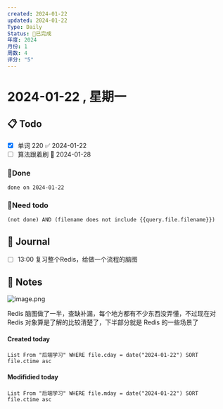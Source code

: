 ```yaml
---
created: 2024-01-22
updated: 2024-01-22
Type: Daily
Status: 🎃已完成
年度: 2024
月份: 1
周数: 4
评分: "5"
---
```

# 2024-01-22 , 星期一

## 📋 Todo
- [x] 单词 220 ✅ 2024-01-22
- [ ] 算法跟着刷 📅 2024-01-28

### 🍰Done
```tasks
done on 2024-01-22
```
### 🍕Need todo

```tasks
(not done) AND (filename does not include {{query.file.filename}}) 
```
## 📆 Journal
- [ ] 13:00 复习整个Redis，给做一个流程的脑图<br>


## 📑 Notes
![image.png](https://obsidian-pic-1317906728.cos.ap-nanjing.myqcloud.com/obsidian/20240122234616.png)

Redis 脑图做了一半，查缺补漏，每个地方都有不少东西没弄懂，不过现在对 Redis 对象算是了解的比较清楚了，下半部分就是 Redis 的一些场景了
#### Created today

```dataview
List From "后端学习" WHERE file.cday = date("2024-01-22") SORT file.ctime asc
```


#### Modifidied today

```dataview
List From "后端学习" WHERE file.mday = date("2024-01-22") SORT file.ctime asc
```